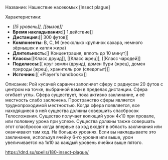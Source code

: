 Название: Нашествие насекомых \[Insect plague] 

Характеристики:
- *[[5 уровень]], [[вызов]]*
- **Время накладывания:**[[ 1 действие]]
- **Дистанция:**[[ 300 футов]]
- **Компоненты:** В, С, М (несколько крупинок сахара, немного зёрнышек и капля жира)
- **Длительность:**[[ Концентрация, вплоть до 10 минут]]
- **Классы:**[[Класс  друид]], [[Класс жрец]], [[Класс чародей]]
- **Подклассы:**[[ круг земли (друид), домен бури (жрец), домен природы (жрец), хранитель роя (следопыт)]]
- **Источник:**[[ «Player's handbook»]]

Описание:
Рой кусачей саранчи заполняет сферу с радиусом 20 футов с центром на точке, выбранной вами в пределах дистанции. Сфера огибает углы. Сфера существует, пока активно заклинание, и её местность слабо заслонена. Пространство сферы является труднопроходимой местностью. Когда сфера появляется, все находящиеся в ней существа должны совершить спасбросок Телосложения. Существо получает колющий урон 4к10 при провале, или половину урона при успехе. Существа должны также совершать этот спасбросок когда впервые за ход входят в область заклинания или оканчивают там ход.
На больших уровнях. Если вы накладываете это заклинание, используя ячейку 6-го уровня или выше, урон увеличивается на 1к10 за каждый уровень ячейки выше пятого.

https://dnd.su/spells/180-insect-plague/